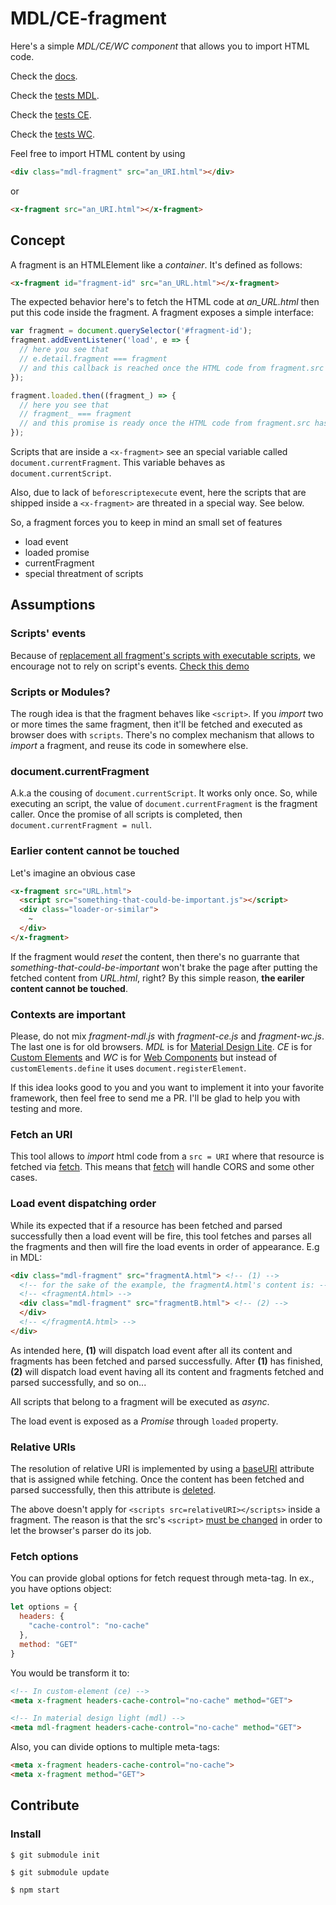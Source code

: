 # MDL/CE-fragment

Here's a simple _MDL/CE/WC component_ that allows you to import HTML code.

Check the [docs](/docs).

Check the [tests MDL](/test/test-mdl.html).

Check the [tests CE](/test/test-ce.html).

Check the [tests WC](/test/test-wc.html).

Feel free to import HTML content by using

```html
<div class="mdl-fragment" src="an_URI.html"></div>
```

or

```html
<x-fragment src="an_URI.html"></x-fragment>
```
## Concept

A fragment is an HTMLElement like a _container_. It's defined as follows:

```html
<x-fragment id="fragment-id" src="an_URL.html"></x-fragment>
```

The expected behavior here's to fetch the HTML code at _an_URL.html_ then put this code inside the fragment.
A fragment exposes a simple interface:

```javascript
var fragment = document.querySelector('#fragment-id');
fragment.addEventListener('load', e => {
  // here you see that
  // e.detail.fragment === fragment
  // and this callback is reached once the HTML code from fragment.src has been fetched and appended to fragment
});

fragment.loaded.then((fragment_) => {
  // here you see that
  // fragment_ === fragment
  // and this promise is ready once the HTML code from fragment.src has been fetched and appended to fragment
});
```

Scripts that are inside a ```<x-fragment>``` see an special variable called ```document.currentFragment```. This variable behaves as ```document.currentScript```.

Also, due to lack of ```beforescriptexecute``` event, here the scripts that are shipped inside a ```<x-fragment>``` are threated in a special way. See below.

So, a fragment forces you to keep in mind an small set of features
- load event
- loaded promise
- currentFragment
- special threatment of scripts

## Assumptions

### Scripts' events

Because of [replacement all fragment's scripts with executable scripts](https://github.com/m3co/pseudoimport-html/blob/2490ec33ce31b9d8eaa7b0d7ae2201f601f5d8ee/src/fragment-ce.js#L308), we encourage not to rely on script's events. [Check this demo](https://github.com/m3co/pseudoimport-html/blob/2490ec33ce31b9d8eaa7b0d7ae2201f601f5d8ee/trunk/ce-currentFragment.html)

### Scripts or Modules?

The rough idea is that the fragment behaves like ```<script>```. If you _import_ two or more times the same fragment, then it'll be fetched and executed as browser does with ```scripts```. There's no complex mechanism that allows to _import_ a fragment, and reuse its code in somewhere else.

### document.currentFragment

A.k.a the cousing of ```document.currentScript```. It works only once. So, while executing an script, the value of ```document.currentFragment``` is the fragment caller. Once the promise of all scripts is completed, then ```document.currentFragment = null```.

### Earlier content cannot be touched

Let's imagine an obvious case
```html
<x-fragment src="URL.html">
  <script src="something-that-could-be-important.js"></script>
  <div class="loader-or-similar">
    ~
  </div>
</x-fragment>
```
If the fragment would _reset_ the content, then there's no guarrante that _something-that-could-be-important_ won't brake the page after putting the fetched content from _URL.html_, right? By this simple reason, __the eariler content cannot be touched__.

### Contexts are important

Please, do not mix _fragment-mdl.js_ with _fragment-ce.js_ and _fragment-wc.js_. The last one is for old browsers. _MDL_ is for [Material Design Lite](https://github.com/google/material-design-lite). _CE_ is for [Custom Elements](https://w3c.github.io/webcomponents/spec/custom/) and _WC_ is for [Web Components](https://w3c.github.io/webcomponents/spec/custom/) but instead of ```customElements.define``` it uses ```document.registerElement```.

If this idea looks good to you and you want to implement it into your favorite framework, then feel free to send me a PR. I'll be glad to help you with testing and more.

### Fetch an URI

This tool allows to _import_ html code from a ```src = URI``` where that resource is fetched via [fetch](https://fetch.spec.whatwg.org/). This means that [fetch](https://fetch.spec.whatwg.org/) will handle CORS and some other cases.

### Load event dispatching order

While its expected that if a resource has been fetched and parsed successfully then a load event will be fire, this tool fetches and parses all the fragments and then will fire the load events in order of appearance. E.g in MDL:

```html
<div class="mdl-fragment" src="fragmentA.html"> <!-- (1) -->
  <!-- for the sake of the example, the fragmentA.html's content is: -->
  <!-- <fragmentA.html> -->
  <div class="mdl-fragment" src="fragmentB.html"> <!-- (2) -->
  </div>
  <!-- </fragmentA.html> -->
</div>
```

As intended here, __(1)__ will dispatch load event after all its content and fragments has been fetched and parsed successfully. After __(1)__ has finished, __(2)__ will dispatch load event having all its content and fragments fetched and parsed successfully, and so on...

All scripts that belong to a fragment will be executed as _async_.

The load event is exposed as a _Promise_ through ```loaded``` property.

### Relative URIs

The resolution of relative URI is implemented by using a [baseURI](https://github.com/m3co/pseudoimport-html/blob/master/src/fragment.js#L119) attribute that is assigned while fetching. Once the content has been fetched and parsed successfully, then this attribute is [deleted](https://github.com/m3co/pseudoimport-html/blob/master/src/fragment.js#L41).

The above doesn't apply for ```<scripts src=relativeURI></scripts>``` inside a fragment. The reason is that the src's ```<script>``` [must be changed](https://github.com/m3co/pseudoimport-html/blob/master/src/fragment.js#L104) in order to let the browser's parser do its job.

### Fetch options

You can provide global options for fetch request through meta-tag. In ex., you have options object:

```javascript
let options = {
  headers: {
    "cache-control": "no-cache"
  },
  method: "GET"
}
```

You would be transform it to:

```html
<!-- In custom-element (ce) -->
<meta x-fragment headers-cache-control="no-cache" method="GET">
```

```html
<!-- In material design light (mdl) -->
<meta mdl-fragment headers-cache-control="no-cache" method="GET">
```

Also, you can divide options to multiple meta-tags:

```html
<meta x-fragment headers-cache-control="no-cache">
<meta x-fragment method="GET">
```

## Contribute

### Install

`$ git submodule init`

`$ git submodule update`

`$ npm start`
